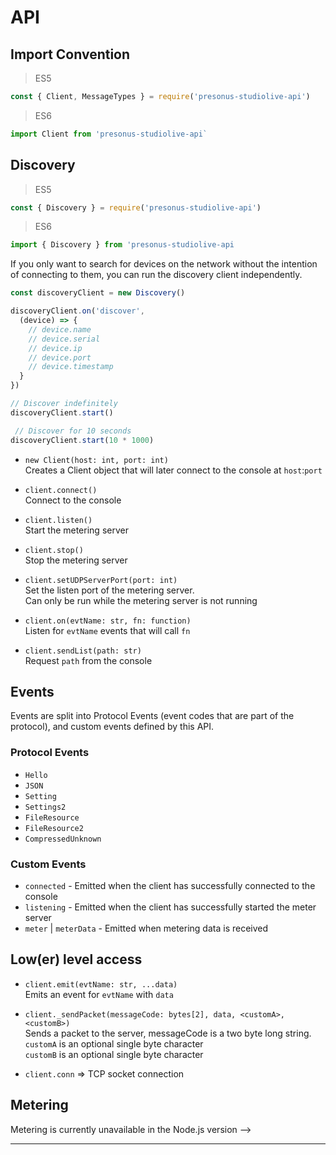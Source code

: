 # API

## Import Convention

> ES5

```js
const { Client, MessageTypes } = require('presonus-studiolive-api')
```

> ES6

```js
import Client from 'presonus-studiolive-api`
```

## Discovery

> ES5

```js
const { Discovery } = require('presonus-studiolive-api')
```

> ES6

```js
import { Discovery } from 'presonus-studiolive-api
```

If you only want to search for devices on the network without the intention of connecting to them, you can run the discovery client independently.

```js
const discoveryClient = new Discovery()

discoveryClient.on('discover',
  (device) => {
    // device.name
    // device.serial
    // device.ip
    // device.port
    // device.timestamp
  }
})

// Discover indefinitely
discoveryClient.start()

 // Discover for 10 seconds
discoveryClient.start(10 * 1000)
```


* `new Client(host: int, port: int)`  
Creates a Client object that will later connect to the console at `host`:`port`

* `client.connect()`  
Connect to the console

* `client.listen()`  
Start the metering server

* `client.stop()`  
Stop the metering server

* `client.setUDPServerPort(port: int)`  
Set the listen port of the metering server.  
Can only be run while the metering server is not running

* `client.on(evtName: str, fn: function)`  
Listen for `evtName` events that will call `fn`

* `client.sendList(path: str)`  
Request `path` from the console

## Events

Events are split into Protocol Events (event codes that are part of the protocol), and custom events defined by this API.  

### Protocol Events

* `Hello`
* `JSON`
* `Setting`
* `Settings2`
* `FileResource`
* `FileResource2`
* `CompressedUnknown`

### Custom Events

* `connected` - Emitted when the client has successfully connected to the console
* `listening` - Emitted when the client has successfully started the meter server
* `meter` | `meterData` - Emitted when metering data is received

## Low(er) level access

* `client.emit(evtName: str, ...data)`  
Emits an event for `evtName` with `data`

* `client._sendPacket(messageCode: bytes[2], data, <customA>, <customB>)`  
Sends a packet to the server, messageCode is a two byte long string.  
`customA` is an optional single byte character  
`customB` is an optional single byte character  

* `client.conn` => TCP socket connection

## Metering

Metering is currently unavailable in the Node.js version -->

<!-- Metering data is stored as a dictionary -->


<!-- ```
{
  input: [..., ..., ... /* 32 */], // Input signal
  chain1input: input
  chain1output: [..., ..., ... /* 32 */], // First FX chain
  chain2input: chain1output,
  chain2output: [..., ..., ... /* 32 */], // Second FX chain
  chain3input: chain2output,
  chain3output: [..., ..., ... /* 32 */], // Third FX chain
  chain4input: chain3output,
  chain4output: [..., ..., ... /* 32 */], // Fourth FX chain
  level: chain4output
}
``` -->

---

